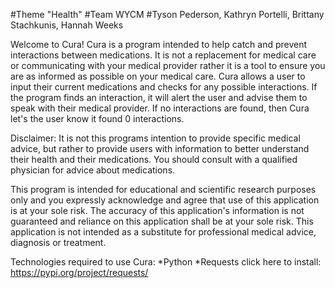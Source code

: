 #Theme "Health"
#Team WYCM
#Tyson Pederson, Kathryn Portelli, Brittany Stachkunis, Hannah Weeks

Welcome to Cura! 
Cura is a program intended to help catch and prevent interactions between medications. It is not a replacement for 
medical care or communicating with your medical provider rather it is a tool to ensure you are as informed as possible 
on your medical care. Cura allows a user to input their current medications and checks for any possible interactions. 
If the program finds an interaction, it will alert the user and advise them to speak with their medical provider. If no 
interactions are found, then Cura let's the user know it found 0 interactions. 

Disclaimer:
It is not this programs intention to provide specific medical advice, but rather to provide users with information to 
better understand their health and their medications. You should consult with a qualified physician for advice about 
medications.

This program is intended for educational and scientific research purposes only and you expressly acknowledge and agree 
that use of this application is at your sole risk. The accuracy of this application's information is not guaranteed and 
reliance on this application shall be at your sole risk. This application is not intended as a substitute for 
professional medical advice, diagnosis or treatment.


Technologies required to use Cura:
*Python
*Requests 
    click here to install: https://pypi.org/project/requests/
